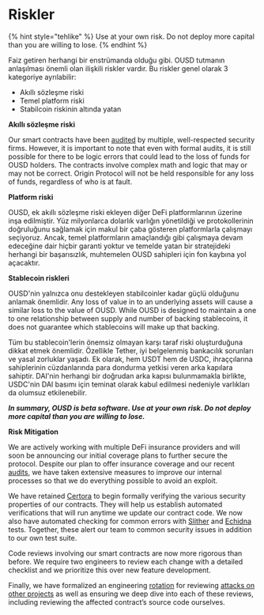 # Riskler

{% hint style="tehlike" %}
Use at your own risk. Do not deploy more capital than you are willing to lose.
{% endhint %}

Faiz getiren herhangi bir enstrümanda olduğu gibi. OUSD tutmanın anlaşılması önemli olan ilişkili riskler vardır. Bu riskler genel olarak 3 kategoriye ayrılabilir:

* Akıllı sözleşme riski
* Temel platform riski
* Stabilcoin riskinin altında yatan

**Akıllı sözleşme riski**

Our smart contracts have been [audited](audits.md) by multiple, well-respected security firms. However, it is important to note that even with formal audits, it is still possible for there to be logic errors that could lead to the loss of funds for OUSD holders. The contracts involve complex math and logic that may or may not be correct. Origin Protocol will not be held responsible for any loss of funds, regardless of who is at fault.

**Platform riski**

OUSD, ek akıllı sözleşme riski ekleyen diğer DeFi platformlarının üzerine inşa edilmiştir. Yüz milyonlarca dolarlık varlığın yönetildiği ve protokollerinin doğruluğunu sağlamak için makul bir çaba gösteren platformlarla çalışmayı seçiyoruz. Ancak, temel platformların amaçlandığı gibi çalışmaya devam edeceğine dair hiçbir garanti yoktur ve temelde yatan bir stratejideki herhangi bir başarısızlık, muhtemelen OUSD sahipleri için fon kaybına yol açacaktır.

**Stablecoin riskleri**

OUSD'nin yalnızca onu destekleyen stabilcoinler kadar güçlü olduğunu anlamak önemlidir. Any loss of value in to an underlying assets will cause a similar loss to the value of OUSD. While OUSD is designed to maintain a one to one relationship between supply and number of backing stablecoins, it does not guarantee which stablecoins will make up that backing.

Tüm bu stablecoin'lerin önemsiz olmayan karşı taraf riski oluşturduğuna dikkat etmek önemlidir. Özellikle Tether, iyi belgelenmiş bankacılık sorunları ve yasal zorluklar yaşadı. Ek olarak, hem USDT hem de USDC, ihraççılarına sahiplerinin cüzdanlarında para dondurma yetkisi veren arka kapılara sahiptir. DAI'nin herhangi bir doğrudan arka kapısı bulunmamakla birlikte, USDC'nin DAI basımı için teminat olarak kabul edilmesi nedeniyle varlıkları da olumsuz etkilenebilir.

_**In summary, OUSD is beta software. Use at your own risk. Do not deploy more capital than you are willing to lose.**_

**Risk Mitigation**

We are actively working with multiple DeFi insurance providers and will soon be announcing our initial coverage plans to further secure the protocol. Despite our plan to offer insurance coverage and our recent [audits](audits.md), we have taken extensive measures to improve our internal processes so that we do everything possible to avoid an exploit.

We have retained [Certora](https://www.certora.com/) to begin formally verifying the various security properties of our contracts. They will help us establish automated verifications that will run anytime we update our contract code. We now also have automated checking for common errors with [Slither](https://github.com/crytic/slither) and [Echidna](https://github.com/crytic/echidna) tests. Together, these alert our team to common security issues in addition to our own test suite.

Code reviews involving our smart contracts are now more rigorous than before. We require two engineers to review each change with a detailed checklist and we prioritize this over new feature development.

Finally, we have formalized an engineering [rotation](https://github.com/OriginProtocol/security/blob/master/incidents/ROTATION.md) for reviewing [attacks on other projects](https://github.com/OriginProtocol/security/tree/master/incidents) as well as ensuring we deep dive into each of these reviews, including reviewing the affected contract’s source code ourselves.








